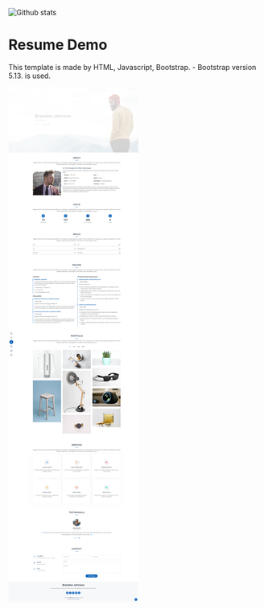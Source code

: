 ![Github stats](https://github-readme-stats.vercel.app/api?username=SnowStar0423&theme=highcontrast&show_icons=true&count_private=true&hide=contribs,issues)

# Resume Demo
This template is made by HTML, Javascript, Bootstrap.
    - Bootstrap version 5.13. is used.

![](assets/screen.png)



    
